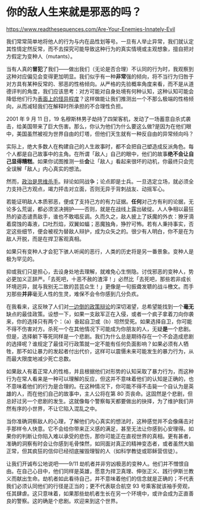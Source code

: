 # 你的敌人生来就是邪恶的吗？

https://www.readthesequences.com/Are-Your-Enemies-Innately-Evil

我们常常简单地将他人的行为与内在品性划等号。一旦有人举止异常，我们就认定其性情定然反常，而不去探究可能导致这种行为的真实情境或主观想象，擅自把对方假定为变种人（mutants）。

当有人真的**冒犯**了我们——做出我们（无论是否合理）不认同的行为时，我观察到这种对应偏见会变得更加明显。我们似乎有一种**非常**强的倾向，将不当行为归咎于对方具有某种反常的、邪恶的性格倾向。从严格的先验概率角度来看，而不是从道德评判的角度，我们应该思考：对方可能对自身处境有何种认知，这种认知可能会降低他们行为[表面上的怪异程度](https://www.readthesequences.com/Think-Like-Reality)？这样做能让我们推测出一个不那么极端的性格倾向，从而减轻我们在解释时所承担的不合理性负担。

2001 年 9 月 11 日，19 名穆斯林男子劫持了四架客机，发动了一场蓄意自杀式袭击，给美国带来了巨大伤害。那么，你认为他们为什么要这么做?是因为在他们眼中，美国虽然被视为世界自由的灯塔，但他们天生就有一种反自由的异常倾向吗？

实际上，绝大多数人在构建自己的人生故事时，都不会把自己塑造成反派角色。每个人都是自己故事中的主角。在所谓「敌人」自己的眼中，他们的故事**绝不会让自己显得糟糕**。如果你试图推测一些**会**让「敌人」看起来很坏的动机，你最终只会完全误解「敌人」内心真实的想法。

然而，[政治是思维杀手](https://www.readthesequences.com/Politics-Is-The-Mind-Killer)。辩论如同战争；论点即是士兵。一旦选定立场，就必须全力支持己方观点，竭力抨击对立面，否则无异于背刺战友、动摇军心。

若能证明敌人本质邪恶，便成了支持己方的有力证据。**任何**对己方有利的论据，无论多么荒诞，都必须坚决拥护——否则，就是在战线上露出破绽。人人争相以最狂热的姿态谴责敌手，谁也不敢唱反调。久而久之，敌人披上了妖魔的外衣：獠牙滴着腐蚀的毒液，口吐烈焰，双翼如蝠；恶魔独角，狰狞可怖。若有人秉持事实，否定这些细节，便会被视为替敌人辩护，成为众矢之的。很少有人明白，你不是在为敌人开脱，而是在捍卫客观真相。

如果只有变种人才会犯下骇人听闻的恶行，人类的历史将是另一番景象。变种人是极为罕见的。

抑或我们只是担心，去设身处地去理解，就难免心生恻隐。讨伐邪恶的变种人，势必更加义正辞严。「去死吧，十恶不赦的渣滓！」必然比「去死吧，那些若非成长环境迥异，就与我别无二致的芸芸众生！」更像是一句振聋发聩的战斗檄文。而手刃那些**并非**毫无人性的生灵，难保不会令你感到几分负疚。

在我看来，这反映了人们对[一边倒的政策辩论](https://www.readthesequences.com/Policy-Debates-Should-Not-Appear-One-Sided)的深切渴望，总希望能找到一个**毫无**缺点的最佳政策。设想一下，如果一支敌军正在入侵，或者一个疯子拿着刀向你袭来，你的选择只有两个：（a）奋起自卫或（b）坦然受死。如果选择自卫，你可能不得不伤害对方。杀死一个在其他情况下可能成为你朋友的人，无疑**是**一个悲剧。但是，选择躺下等死同样是一个悲剧。我们为什么总是期待存在一个不会造成悲剧的选择呢？谁规定了最佳可行政策就一定不能有任何负面影响？如果必须有人牺牲，那不如让暴力的发起者付出代价，这样可以震慑未来可能发生的暴力行为，从而最大限度地减少死亡总数。

如果敌人有着正常人的性格，并且根据他们对形势的认知采取了暴力行为，而这种行为在常人看来是一种可以理解的反应，但这并不意味着他们的认知是正确的，也不意味着他们的行为是合理的。在这种情况下，你可能不得不击毙一个自认为是英雄的人，而在他们自己的故事中，主人公将在第 80 页丧命。这固然是个悲剧，但总好过另一个悲剧的发生。这就像每个警察每天都要做出的抉择，为了维护我们井然有序的小世界，不让它陷入混乱之中。

当你准确洞察敌人的心理，了解他们内心真实的想法时，这种感觉并不会像痛击对手那样令人快意。它不会给你带来正义感的满足，甚至无法让你感到心安理得。如果你的判断让你陷入难以承受的悲伤，那你可能正在直视世界的真相。更有甚者，准确的洞察有时会让你感到毛骨悚然，如同面对真正的精神变态者，或者虽然大脑正常，但其疯狂的信仰已经彻底摧毁理智的人（如科学教徒或耶稣营信徒）。

让我们开诚布公地说吧——9/11 劫机者并非穷凶极恶的变种人。他们并不憎恨自由。在自己心目中，他们同样是英雄，愿意为捍卫真理、伸张正义、践行伊斯兰教义而献出生命。劫机者如此看待自己，并不意味着他们的信念就是正确的；不代表我们必须认同他们的行径是正当的；更不代表联合航空 93 号乘客就该袖手旁观，任其肆虐。这只意味着，如果那些劫机者生长在另一个环境中，或许会成为正直善良的警察。这的确是个悲剧。欢迎来到这个世界。